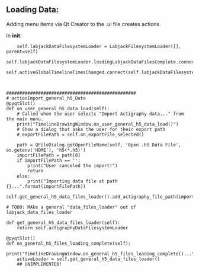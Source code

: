 

## Loading Data:

Adding menu items via Qt Creator to the .ui file creates actions



In __init__:


        self.labjackDataFilesystemLoader = LabjackFilesystemLoader([], parent=self)
        self.labjackDataFilesystemLoader.loadingLabjackDataFilesComplete.connect(self.on_labjack_files_loading_complete)
        self.activeGlobalTimelineTimesChanged.connect(self.labjackDataFilesystemLoader.on_active_global_timeline_times_changed)
        


    #################################################
    # actionImport_general_h5_Data
    @pyqtSlot()
    def on_user_general_h5_data_load(self):
        # Called when the user selects "Import Actigraphy data..." from the main menu.
        print("TimelineDrawingWindow.on_user_general_h5_data_load()")
        # Show a dialog that asks the user for their export path
        # exportFilePath = self.on_exportFile_selected()

        path = QFileDialog.getOpenFileName(self, 'Open .h5 Data File', os.getenv('HOME'), 'h5(*.h5)')
        importFilePath = path[0]
        if importFilePath == '':
            print("User canceled the import!")
            return
        else:
            print("Importing data file at path {}...".format(importFilePath))
            self.get_general_h5_data_files_loader().add_actigraphy_file_path(importFilePath)

    # TODO: MAke a general "data_files_loader" out of labjack_data_files_loader

    def get_general_h5_data_files_loader(self):
        return self.actigraphyDataFilesystemLoader

    @pyqtSlot()
    def on_general_h5_files_loading_complete(self):
        print("TimelineDrawingWindow.on_general_h5_files_loading_complete()...")
        activeLoader = self.get_general_h5_data_files_loader()
        ## UNIMPLEMENTED!